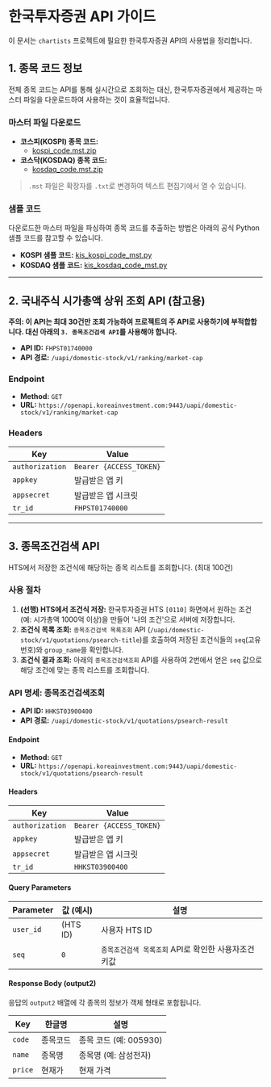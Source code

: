 # 한국투자증권 API 가이드

이 문서는 `chartists` 프로젝트에 필요한 한국투자증권 API의 사용법을 정리합니다.

## 1. 종목 코드 정보

전체 종목 코드는 API를 통해 실시간으로 조회하는 대신, 한국투자증권에서 제공하는 마스터 파일을 다운로드하여 사용하는 것이 효율적입니다.

### 마스터 파일 다운로드

- **코스피(KOSPI) 종목 코드:**
  - [kospi_code.mst.zip](https://new.real.download.dws.co.kr/common/master/kospi_code.mst.zip)
- **코스닥(KOSDAQ) 종목 코드:**
  - [kosdaq_code.mst.zip](https://new.real.download.dws.co.kr/common/master/kosdaq_code.mst.zip)

> `.mst` 파일은 확장자를 `.txt`로 변경하여 텍스트 편집기에서 열 수 있습니다.

### 샘플 코드

다운로드한 마스터 파일을 파싱하여 종목 코드를 추출하는 방법은 아래의 공식 Python 샘플 코드를 참고할 수 있습니다.

- **KOSPI 샘플 코드:** [kis_kospi_code_mst.py](https://github.com/koreainvestment/open-trading-api/blob/main/stocks_info/kis_kospi_code_mst.py)
- **KOSDAQ 샘플 코드:** [kis_kosdaq_code_mst.py](https://github.com/koreainvestment/open-trading-api/blob/main/stocks_info/kis_kosdaq_code_mst.py)

---

## 2. 국내주식 시가총액 상위 조회 API (참고용)

**주의: 이 API는 최대 30건만 조회 가능하여 프로젝트의 주 API로 사용하기에 부적합합니다. 대신 아래의 `3. 종목조건검색 API`를 사용해야 합니다.**

- **API ID:** `FHPST01740000`
- **API 경로:** `/uapi/domestic-stock/v1/ranking/market-cap`

### Endpoint

- **Method:** `GET`
- **URL:** `https://openapi.koreainvestment.com:9443/uapi/domestic-stock/v1/ranking/market-cap`

### Headers

| Key             | Value                               |
| --------------- | ----------------------------------- |
| `authorization` | `Bearer {ACCESS_TOKEN}`             |
| `appkey`        | 발급받은 앱 키                        |
| `appsecret`     | 발급받은 앱 시크릿                    |
| `tr_id`         | `FHPST01740000`                     |

---

## 3. 종목조건검색 API

HTS에서 저장한 조건식에 해당하는 종목 리스트를 조회합니다. (최대 100건)

### 사용 절차

1.  **(선행) HTS에서 조건식 저장:** 한국투자증권 HTS `[0110]` 화면에서 원하는 조건(예: 시가총액 1000억 이상)을 만들어 '나의 조건'으로 서버에 저장합니다.
2.  **조건식 목록 조회:** `종목조건검색 목록조회` API (`/uapi/domestic-stock/v1/quotations/psearch-title`)를 호출하여 저장된 조건식들의 `seq`(고유번호)와 `group_name`을 확인합니다.
3.  **조건식 결과 조회:** 아래의 `종목조건검색조회` API를 사용하여 2번에서 얻은 `seq` 값으로 해당 조건에 맞는 종목 리스트를 조회합니다.

### API 명세: 종목조건검색조회

- **API ID:** `HHKST03900400`
- **API 경로:** `/uapi/domestic-stock/v1/quotations/psearch-result`

#### Endpoint

- **Method:** `GET`
- **URL:** `https://openapi.koreainvestment.com:9443/uapi/domestic-stock/v1/quotations/psearch-result`

#### Headers

| Key             | Value                               |
| --------------- | ----------------------------------- |
| `authorization` | `Bearer {ACCESS_TOKEN}`             |
| `appkey`        | 발급받은 앱 키                        |
| `appsecret`     | 발급받은 앱 시크릿                    |
| `tr_id`         | `HHKST03900400`                     |

#### Query Parameters

| Parameter | 값 (예시) | 설명                                               |
| --------- | --------- | -------------------------------------------------- |
| `user_id` | (HTS ID)  | 사용자 HTS ID                                      |
| `seq`     | `0`       | `종목조건검색 목록조회` API로 확인한 사용자조건 키값 |

#### Response Body (output2)

응답의 `output2` 배열에 각 종목의 정보가 객체 형태로 포함됩니다.

| Key    | 한글명   | 설명                 |
| ------ | -------- | -------------------- |
| `code` | 종목코드 | 종목 코드 (예: 005930) |
| `name` | 종목명   | 종목명 (예: 삼성전자)  |
| `price`| 현재가   | 현재 가격            |